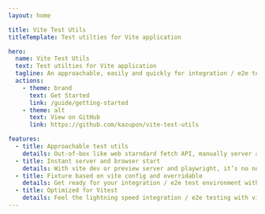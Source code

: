 ```yaml
---
layout: home

title: Vite Test Utils
titleTemplate: Test utilties for Vite application

hero:
  name: Vite Test Utils
  text: Test utilties for Vite application
  tagline: An approachable, easily and quickly for integration / e2e testing.
  actions:
    - theme: brand
      text: Get Started
      link: /guide/getting-started
    - theme: alt
      text: View on GitHub
      link: https://github.com/kazupon/vite-test-utils

features:
  - title: Approachable test utils
    details: Out-of-box like web starndard fetch API, manually server and browser control API, these can be used as they are.
  - title: Instant server and browser start
    details: With vite dev or preview server and playwright, it’s no need to ready for boilerplate code for integration / e2e testing.
  - title: Fixture based on vite config and overridable
    details: Get ready for your integration / e2e test environment with vite config and you can override it.
  - title: Optimized for Vitest
    details: Feel the lightning speed integration / e2e testing with vitest!
---
```

